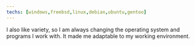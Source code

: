 ```yaml
---
techs: [windows,freebsd,linux,debian,ubuntu,gentoo]
---
```


I also like variety, so I am always changing the operating system and programs I work with. It made me adaptable to my working environment.
